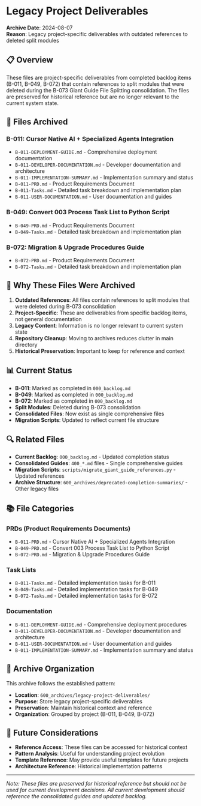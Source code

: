 # Legacy Project Deliverables

**Archive Date**: 2024-08-07  
**Reason**: Legacy project-specific deliverables with outdated references to deleted split modules

## 📋 Overview

These files are project-specific deliverables from completed backlog items (B-011, B-049, B-072) that contain references to split modules that were deleted during the B-073 Giant Guide File Splitting consolidation. The files are preserved for historical reference but are no longer relevant to the current system state.

## 📁 Files Archived

### **B-011: Cursor Native AI + Specialized Agents Integration**
- `B-011-DEPLOYMENT-GUIDE.md` - Comprehensive deployment documentation
- `B-011-DEVELOPER-DOCUMENTATION.md` - Developer documentation and architecture
- `B-011-IMPLEMENTATION-SUMMARY.md` - Implementation summary and status
- `B-011-PRD.md` - Product Requirements Document
- `B-011-Tasks.md` - Detailed task breakdown and implementation plan
- `B-011-USER-DOCUMENTATION.md` - User documentation and guides

### **B-049: Convert 003 Process Task List to Python Script**
- `B-049-PRD.md` - Product Requirements Document
- `B-049-Tasks.md` - Detailed task breakdown and implementation plan

### **B-072: Migration & Upgrade Procedures Guide**
- `B-072-PRD.md` - Product Requirements Document
- `B-072-Tasks.md` - Detailed task breakdown and implementation plan

## 🔄 Why These Files Were Archived

1. **Outdated References**: All files contain references to split modules that were deleted during B-073 consolidation
2. **Project-Specific**: These are deliverables from specific backlog items, not general documentation
3. **Legacy Content**: Information is no longer relevant to current system state
4. **Repository Cleanup**: Moving to archives reduces clutter in main directory
5. **Historical Preservation**: Important to keep for reference and context

## 📊 Current Status

- **B-011**: Marked as completed in `000_backlog.md`
- **B-049**: Marked as completed in `000_backlog.md`
- **B-072**: Marked as completed in `000_backlog.md`
- **Split Modules**: Deleted during B-073 consolidation
- **Consolidated Files**: Now exist as single comprehensive files
- **Migration Scripts**: Updated to reflect current file structure

## 🔍 Related Files

- **Current Backlog**: `000_backlog.md` - Updated completion status
- **Consolidated Guides**: `400_*.md` files - Single comprehensive guides
- **Migration Scripts**: `scripts/migrate_giant_guide_references.py` - Updated references
- **Archive Structure**: `600_archives/deprecated-completion-summaries/` - Other legacy files

## 📚 File Categories

### **PRDs (Product Requirements Documents)**
- `B-011-PRD.md` - Cursor Native AI + Specialized Agents Integration
- `B-049-PRD.md` - Convert 003 Process Task List to Python Script
- `B-072-PRD.md` - Migration & Upgrade Procedures Guide

### **Task Lists**
- `B-011-Tasks.md` - Detailed implementation tasks for B-011
- `B-049-Tasks.md` - Detailed implementation tasks for B-049
- `B-072-Tasks.md` - Detailed implementation tasks for B-072

### **Documentation**
- `B-011-DEPLOYMENT-GUIDE.md` - Comprehensive deployment procedures
- `B-011-DEVELOPER-DOCUMENTATION.md` - Developer documentation and architecture
- `B-011-USER-DOCUMENTATION.md` - User documentation and guides
- `B-011-IMPLEMENTATION-SUMMARY.md` - Implementation summary and status

## 🎯 Archive Organization

This archive follows the established pattern:
- **Location**: `600_archives/legacy-project-deliverables/`
- **Purpose**: Store legacy project-specific deliverables
- **Preservation**: Maintain historical context and reference
- **Organization**: Grouped by project (B-011, B-049, B-072)

## 🔄 Future Considerations

- **Reference Access**: These files can be accessed for historical context
- **Pattern Analysis**: Useful for understanding project evolution
- **Template Reference**: May provide useful templates for future projects
- **Architecture Reference**: Historical implementation patterns

---

*Note: These files are preserved for historical reference but should not be used for current development decisions. All current development should reference the consolidated guides and updated backlog.*
